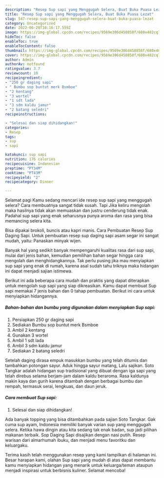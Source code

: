 ```yaml
---
description: "Resep Sup sapi yang Menggugah Selera, Buat Buka Puasa Lezat"
title: "Resep Sup sapi yang Menggugah Selera, Buat Buka Puasa Lezat"
slug: 547-resep-sup-sapi-yang-menggugah-selera-buat-buka-puasa-lezat
category: Uncategorized
date: 2022-06-28T10:16:17.559Z
image: https://img-global.cpcdn.com/recipes/9569e306d458858f/680x482cq70/sup-sapi-foto-resep-utama.jpg
hideToc: false
enableToc: true
enableTocContent: false
thumbnail: https://img-global.cpcdn.com/recipes/9569e306d458858f/680x482cq70/sup-sapi-foto-resep-utama.jpg
cover: https://img-global.cpcdn.com/recipes/9569e306d458858f/680x482cq70/sup-sapi-foto-resep-utama.jpg
author: Admin
authorAv: notfound
ratingvalue: 3.7
reviewcount: 10
recipeingredient:
- "250 gr daging sapi"
- " Bumbu sop buntut merk Bsmboe"
- "2 kentang"
- "3 wortel"
- "1 sdt lada"
- "3 sdm kaldu jamur"
- "2 batang seledri"
recipeinstructions:

- "Selesai dan siap dihidangkan!"
categories:
- Resep
tags:
- sup
- sapi

katakunci: sup sapi 
nutrition: 176 calories
recipecuisine: Indonesian
preptime: "PT34M"
cooktime: "PT43M"
recipeyield: "2"
recipecategory: Dinner

---
```



Selamat pagi Kamu sedang mencari ide resep sup sapi yang menggugah selera? Cara membuatnya sangat tidak susah. Tapi Jika keliru mengolah maka hasilnya tidak akan memuaskan dan justru cenderung tidak enak. Padahal sup sapi yang enak seharusnya punya aroma dan rasa yang bisa memancing selera kita.


Bisa dipakai brokoli, buncis atau kapri manis. Cara Pembuatan Resep Sup Daging Sapi. Untuk pembuatan resep sup daging sapi asam segar ini sangat mudah, yaitu: Panaskan minyak wijen.

Banyak hal yang sedikit banyak mempengaruhi kualitas rasa dari sup sapi, mulai dari jenis bahan, kemudian pemilihan bahan segar hingga cara mengolah dan menghidangkannya. Tak perlu pusing jika mau menyiapkan sup sapi yang enak di rumah, karena asal sudah tahu triknya maka hidangan ini dapat menjadi sajian istimewa.


Berikut ini ada beberapa cara mudah dan praktis yang dapat diterapkan untuk mengolah sup sapi yang siap dikreasikan. Kamu dapat membuat Sup sapi memakai 7 jenis bahan dan 0 tahap pembuatan. Berikut ini cara untuk menyiapkan hidangannya.

<!--inarticleads1-->

##### Bahan-bahan dan bumbu yang digunakan dalam menyiapkan Sup sapi:

1. Persiapkan 250 gr daging sapi
1. Sediakan  Bumbu sop buntut merk Bsmboe
1. Ambil 2 kentang
1. Gunakan 3 wortel
1. Ambil 1 sdt lada
1. Ambil 3 sdm kaldu jamur
1. Sediakan 2 batang seledri


Setelah daging dirasa empuk masukkan bumbu yang telah ditumis dan tambahkan potongan sayur. Aduk hingga sayur matang, Lalu sajikan. Soto Tangkar adalah hidangan sup tradisional yang dibuat dengan iga sapi yang telah direbus selama berjam-jam dalam kaldu beraroma. Rasa kaldunya makin kaya dan gurih karena ditambah dengan berbagai bumbu dan rempah, termasuk serai, lengkuas, dan daun jeruk. 

<!--inarticleads2-->

##### Cara membuat Sup sapi:


1. Selesai dan siap dihidangkan!

Ada banyak topping yang bisa ditambahkan pada sajian Soto Tangkar. Gak cuma sup ayam, Indonesia memiliki banyak varian sup yang menggugah selera. Ketika hawa dingin atau kita sedang tak enak badan, sup jadi pilihan makanan terbaik. Sop Daging Sapi disajikan dengan nasi putih. Resep warisan dari almarhumah ibuku, dan menjadi menu favoritku dan keluargaku. 

Terima kasih telah menggunakan resep yang kami tampilkan di halaman ini. Besar harapan kami, olahan Sup sapi yang mudah di atas dapat membantu kamu menyiapkan hidangan yang menarik untuk keluarga/teman ataupun menjadi inspirasi untuk berbisnis kuliner. Selamat mencoba!
